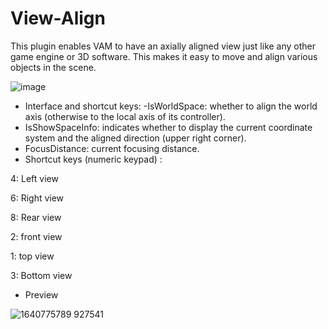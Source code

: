 # View-Align
This plugin enables VAM to have an axially aligned view just like any other game engine or 3D software. This makes it easy to move and align various objects in the scene.

![image](https://user-images.githubusercontent.com/20857441/147655368-ccde0003-bfa2-42cf-a898-914e47264844.png)

- Interface and shortcut keys:
-IsWorldSpace: whether to align the world axis (otherwise to the local axis of its controller).
- IsShowSpaceInfo: indicates whether to display the current coordinate system and the aligned direction (upper right corner).
- FocusDistance: current focusing distance.
- Shortcut keys (numeric keypad) :

4: Left view

6: Right view

8: Rear view

2: front view

1: top view

3: Bottom view

- Preview

![1640775789 927541](https://user-images.githubusercontent.com/20857441/147655852-aef942a7-9865-4bfa-8126-f95555ae495f.gif)
